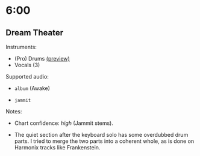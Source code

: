 # 6:00

## Dream Theater

Instruments:

  * (Pro) Drums [(preview)](http://pages.cs.wisc.edu/~tolly/customs/?title=6-00&artist=dream-theater)
  * Vocals (3)

Supported audio:

  * `album` (Awake)

  * `jammit`

Notes:

  * Chart confidence: *high* (Jammit stems).

  * The quiet section after the keyboard solo has some overdubbed drum parts. I tried to merge the two parts into a coherent whole, as is done on Harmonix tracks like Frankenstein.


